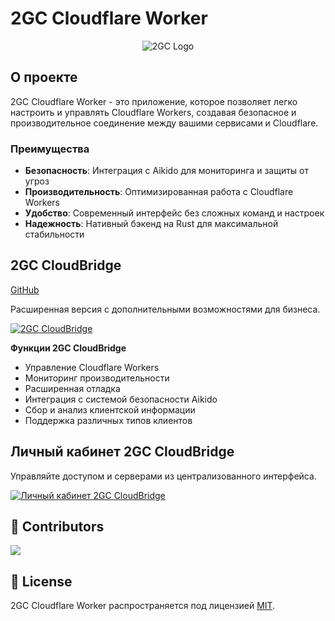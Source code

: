 # 2GC Cloudflare Worker
<div id="header" align="center">
    <img src="https://pub-a89b5697d4074daeb851dc6c011ed225.r2.dev/2gc_logo.ico" alt="2GC Logo">
</div>

## О проекте

2GC Cloudflare Worker - это приложение, которое позволяет легко настроить и управлять Cloudflare Workers, создавая безопасное и производительное соединение между вашими сервисами и Cloudflare.

### Преимущества

* **Безопасность**: Интеграция с Aikido для мониторинга и защиты от угроз
* **Производительность**: Оптимизированная работа с Cloudflare Workers
* **Удобство**: Современный интерфейс без сложных команд и настроек
* **Надежность**: Нативный бэкенд на Rust для максимальной стабильности

## 2GC CloudBridge

[GitHub](https://github.com/twogc/2gc-business)

Расширенная версия с дополнительными возможностями для бизнеса.

[![2GC CloudBridge](https://pub-a89b5697d4074daeb851dc6c011ed225.r2.dev/2gc_app_list.svg)](https://2gc.ru/download)

**Функции 2GC CloudBridge**

* Управление Cloudflare Workers
* Мониторинг производительности
* Расширенная отладка
* Интеграция с системой безопасности Aikido
* Сбор и анализ клиентской информации
* Поддержка различных типов клиентов

## Личный кабинет 2GC CloudBridge

Управляйте доступом и серверами из централизованного интерфейса.

[![Личный кабинет 2GC CloudBridge](https://pub-a89b5697d4074daeb851dc6c011ed225.r2.dev/lk_2gc.png)](https://2gc.ru/download)

## 👥 Contributors

<a href="https://github.com/mlanies/2GC/graphs/contributors">
  <img src="https://contrib.rocks/image?repo=mlanies/2GC" />
</a>

## 📜 License

2GC Cloudflare Worker распространяется под лицензией [MIT](LICENSE).
